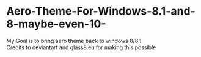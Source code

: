 # Aero-Theme-For-Windows-8.1-and-8-maybe-even-10-
My Goal is to bring aero theme back to windows 8/8.1  
Credits to deviantart and glass8.eu for making this possible
